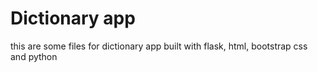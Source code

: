 # Dictionary app
this are some files for dictionary app built with flask, html, bootstrap css and python
